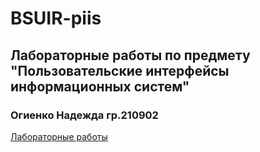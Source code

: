 # BSUIR-piis
## Лабораторные работы по предмету "Пользовательские интерфейсы информационных систем"
### Огиенко Надежда гр.210902
[Лабораторные работы](https://ognadine.github.io/BSUIR-piis/)